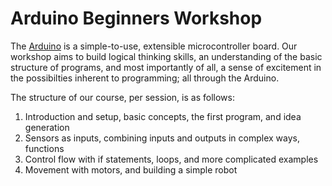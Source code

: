 # Arduino Beginners Workshop

The [Arduino](https://www.arduino.cc/) is a simple-to-use, extensible
microcontroller board. Our workshop aims to build logical thinking skills,
an understanding of the basic structure of programs, and most importantly
of all, a sense of excitement in the possibilties inherent to programming;
all through the Arduino.

The structure of our course, per session, is as follows:

1. Introduction and setup, basic concepts, the first program, and idea generation
2. Sensors as inputs, combining inputs and outputs in complex ways, functions
3. Control flow with if statements, loops, and more complicated examples
4. Movement with motors, and building a simple robot